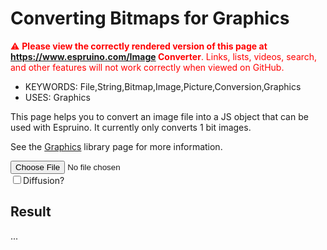 <!--- Copyright (c) 2013 Gordon Williams, Pur3 Ltd. See the file LICENSE for copying permission. -->
Converting Bitmaps for Graphics
==========================================

<span style="color:red">:warning: **Please view the correctly rendered version of this page at https://www.espruino.com/Image Converter**. Links, lists, videos, search, and other features will not work correctly when viewed on GitHub.</span>

* KEYWORDS: File,String,Bitmap,Image,Picture,Conversion,Graphics
* USES: Graphics

This page helps you to convert an image file into a JS object that can
be used with Espruino. It currently only converts 1 bit images.

See the [Graphics](/Graphics) library page for more information.

<input type="file" id="fileLoader"/><br/>
<input type="checkbox" id="diffusion" onchange="imageLoaded()"/>Diffusion?</input>

<canvas id="canvas" style="display:none;"></canvas>

<h2>Result</h2>
<p><p id="ressize">...</p></p>
<textarea id="resdata" style="display:none;"></textarea>

<script>
  var img;
  function imageLoaded() {
    if (img === undefined) return;
    var diffusion = document.getElementById("diffusion").checked;
    var canvas = document.getElementById("canvas")
    canvas.width = img.width*2;
    canvas.height = img.height;
    canvas.style = "display:block;border:1px solid black;margin:8px;"
    var ctx = canvas.getContext("2d");
    ctx.drawImage(img,0,0);
    var imageData = ctx.getImageData(0, 0, img.width, img.height);
    var data = imageData.data;
    var bitData = new Uint8Array((img.width*img.height+7)>>3);
    var n = 0;
    for (var y=0; y<img.height; y++) {
      //var s = "";
      for (var x=0; x<img.width; x++) {
        var c = (data[n*4]+data[n*4+1]+data[n*4+2])/ 3;
        var thresh = 128;
        if (diffusion) thresh=Math.random()*254+1;
        if (c>thresh) {
          bitData[n>>3] |= 128>>(n&7);
          data[n*4]=255;
          data[n*4+1]=255;
          data[n*4+2]=255;
          //s+="1";
        } else {
          data[n*4]=0;
          data[n*4+1]=0;
          data[n*4+2]=0;
          //s+="0";
        }
        data[n*4+3]=255;
        n++;
      }
      //console.log(s);
    }
    var str = "";
    for (n=0; n<bitData.length; n++)
      str += String.fromCharCode(bitData[n]);
    var imgstr = "var img = {\n";
    imgstr += "  width : "+img.width+", height : "+img.height+", bpp : 1,\n";
    imgstr += "  transparent : 0,\n";
    imgstr += '  buffer : E.toArrayBuffer(atob("'+btoa(str)+'"))\n';
    imgstr += "};\n";
    ctx.putImageData(imageData,img.width,0);
    document.getElementById("ressize").innerHTML = str.length+" Characters";
    document.getElementById("resdata").innerHTML = imgstr;
    document.getElementById("resdata").style = "width:650px;height:300px;";
  }
  $("#fileLoader").change(function(event) {
      if (event.target.files.length != 1) return;
      var reader = new FileReader();
      reader.onload = function(event) {
        img = new Image();
        img.onload = imageLoaded;
        img.src = event.target.result;
      };
      reader.readAsDataURL(event.target.files[0]);
    });
</script>
